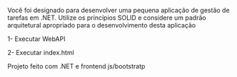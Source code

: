 Você foi designado para desenvolver uma pequena aplicação de gestão de tarefas em .NET. Utilize os princípios SOLID e considere um padrão arquitetural apropriado para o desenvolvimento desta aplicação

1- Executar WebAPI

2- Executar index.html

Projeto feito com .NET e frontend js/bootstratp
